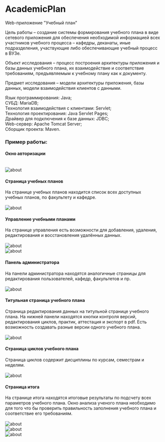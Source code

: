 # AcademicPlan

Web-приложение "Учебный план"

Цель работы – создание системы формирования учебного плана в виде сетевого приложения для обеспечения необходимой информацией всех участников учебного процесса – кафедры, деканаты, иные подразделения, участвующие либо обеспечивающие учебный процесс в ВУЗе.<br>

Объект исследования – процесс построения архитектуры приложения и базы данных учебного плана, их взаимодействие и соответствие требованиям, предъявляемым к учебному плану как к документу.<br>

Предмет исследования – модели архитектуры приложения, базы данных, модели взаимодействия клиентов с данными.<br>

Язык программирования: Java;<br>
СУБД: MariaDB;<br>
Технология взаимодействия с клиентами: Servlet;<br>
Технология проектирования: Java Servlet Pages;<br>
Драйвер для подключения к базе данных: JDBC;<br>
Web-сервер: Apache Tomcat Server;<br>
Сборщик проекта: Maven.<br>

### Пример работы: <br>
####  Окно авторизации <br><br>
![about](screens/authorization.png)
####  Страница учебных планов <br>
На странице учебных планов находится список всех доступных учебных планов, по факультету и кафедре. <br><br>
![about](screens/plans.png)
####  Управление учебными планами <br>
На странице управления есть возможности для добавления, удаления, редактирования и восстановления удалённых данных. <br><br>
![about](screens/managment-plans.png) <br>
![about](screens/managment-plans1.png)
####  Панель администратора <br>
На панели администратора находятся аналогичные страницы для редактирования пользователей, кафедр, факультетов и пр.<br><br>
![about](screens/admin.png)
####  Титульная страница учебного плана <br>
Страница редактирования данных на титульной странице учебного плана. На нижней панели находятся кнопки контроля версий, редактирования циклов, практик, аттестация и экспорт в pdf. Есть возможность создавать разные версии одного учебного плана. <br><br>
![about](screens/title.png)
####  Страница циклов учебного плана <br>
Страница циклов содержит дисциплины по курсам, семестрам и неделям. <br><br>
![about](screens/cycles.png)
####  Страница итога <br>
На странице итога находятся итоговые результаты по подсчету всех параметров учебного плана. Окно анализа ученого плана необходимо для того что бы проверить правильность заполнения учебного плана и соответствие его требованиям. <br><br>
![about](screens/resultpage.png) <br>
![about](screens/resultpage1.png) <br>
![about](screens/resultpage1.png)
